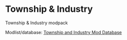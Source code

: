 # Township & Industry

Township & Industry modpack

Modlist/database: [Township and Industry Mod Database](https://fuschia-walkover-d33.notion.site/b5d4f75e7e2c41e299c02864d4e7cabc?v=79ec26bfc7474631a4a4f7a43df450c4&pvs=4)
